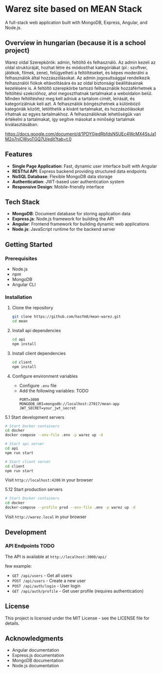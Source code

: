 # Warez site based on MEAN Stack

A full-stack web application built with MongoDB, Express, Angular, and Node.js.

## Overview in hungarian (because it is a school project)

Warez oldal
Szerepkörök: admin, feltöltő és felhasználó.
Az admin kezeli az oldal struktúráját, hozhat létre és módosíthat kategóriákat (pl.: szoftver, játékok, filmek, zene), felügyelheti a feltöltéseket, és képes moderálni a felhasználók által hozzászólásokat. Az admin jogosultsággal rendelkezik felhasználói fiókok eltávolítására és az oldal biztonsági beállításainak kezelésére is.
A feltöltő szerepkörbe tartozó felhasználók hozzáférhetnek a feltöltési szekcióhoz, ahol megoszthatnak tartalmakat a weboldalon belül. Minden feltöltéshez meg kell adniuk a tartalom címét, leírását, és kategorizálniuk kell azt.
A felhasználók böngészhetnek a különböző kategóriák között, letölthetik a kívánt tartalmakat, és hozzászólásokat írhatnak az egyes tartalmakhoz. A felhasználóknak lehetőségük van értékelni a tartalmakat, így segítve másokat a minőségi tartalmak kiválasztásában.

https://docs.google.com/document/d/1PDY0jedRbfdsNSUEc4WcMX4SsJa1M2o7niCWyoTGQ7U/edit?tab=t.0

## Features

- **Single Page Application**: Fast, dynamic user interface built with Angular
- **RESTful API**: Express backend providing structured data endpoints
- **NoSQL Database**: Flexible MongoDB data storage
- **Authentication**: JWT-based user authentication system
- **Responsive Design**: Mobile-friendly interface

## Tech Stack

- **MongoDB**: Document database for storing application data
- **Express.js**: Node.js framework for building the API
- **Angular**: Frontend framework for building dynamic web applications
- **Node.js**: JavaScript runtime for the backend server

## Getting Started

### Prerequisites

- Node.js
- npm
- MongoDB
- Angular CLI

### Installation

1. Clone the repository
   ```bash
   git clone https://github.com/hasYm8/mean-warez.git
   cd mean
   ```

2. Install api dependencies
   ```bash
   cd api
   npm install
   ```

3. Install client dependencies
   ```bash
   cd client
   npm install
   ```

4. Configure environment variables
   - Configure `.env` file
   - Add the following variables: TODO
     ```
     PORT=3000
     MONGODB_URI=mongodb://localhost:27017/mean-app
     JWT_SECRET=your_jwt_secret
     ```

5.1 Start development servers
   ```bash
   # Start Docker containers
   cd docker
   docker compose --env-file .env -p warez up -d

   # Start api server
   cd api
   npm run start

   # Start client server
   cd client
   npm run start
   ```

 Visit `http://localhost:4200` in your browser

 5.12 Start production servers
   ```bash
   # Start Docker containers
   cd docker
   docker-compose --profile prod --env-file .env -p warez up -d 
   ```

 Visit `http://warez.local` in your browser

## Development

### API Endpoints TODO

The API is available at `http://localhost:3000/api/`

few example:
- `GET /api/users` - Get all users
- `POST /api/users` - Create a new user
- `POST /api/auth/login` - User login
- `GET /api/auth/profile` - Get user profile (requires authentication)

## License

This project is licensed under the MIT License - see the LICENSE file for details.

## Acknowledgments

- Angular documentation
- Express.js documentation
- MongoDB documentation
- Node.js documentation